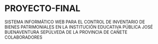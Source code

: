 # PROYECTO-FINAL
SISTEMA INFORMÁTICO WEB PARA EL CONTROL DE INVENTARIO DE BIENES PATRIMONIALES EN LA INSTITUCIÓN EDUCATIVA PÚBLICA JOSÉ BUENAVENTURA SEPÚLVEDA DE LA PROVINCIA DE CAÑETE
COLABORADORES
